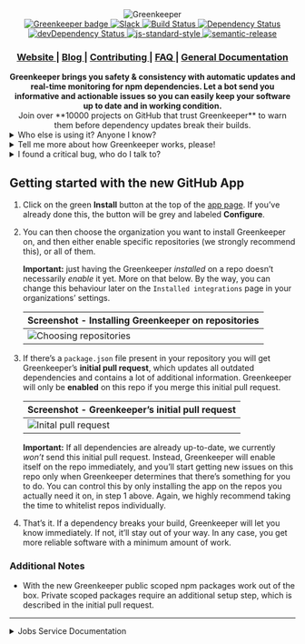 <div align="center">
  <img src="https://cloud.githubusercontent.com/assets/908178/21937778/d502b156-d9b8-11e6-9aa9-763a5a9b28e4.png" alt="Greenkeeper" align="center" />
</div>
<div align="center">
  <a href="https://greenkeeper.io/">
    <img src="https://badges.greenkeeper.io/greenkeeperio/greenkeeper.svg"
      alt="Greenkeeper badge" />
  </a>
  <a href="https://greenkeeper-slack.herokuapp.com/">
    <img src="https://greenkeeper-slack.herokuapp.com/badge.svg"
      alt="Slack" />
  </a>
  <a href="https://travis-ci.org/greenkeeperio/greenkeeper">
    <img src="https://travis-ci.org/greenkeeperio/greenkeeper.svg?branch=master"
      alt="Build Status" />
  </a>
  <a href="https://david-dm.org/greenkeeperio/greenkeeper/master">
    <img src="https://david-dm.org/greenkeeperio/greenkeeper/master.svg"
      alt="Dependency Status" />
  </a>
  <a href="https://david-dm.org/greenkeeperio/greenkeeper/master#info=devDependencies">
    <img src="https://david-dm.org/greenkeeperio/greenkeeper/master/dev-status.svg"
      alt="devDependency Status" />
  </a>
  <a href="https://github.com/feross/standard">
    <img src="https://img.shields.io/badge/code%20style-standard-brightgreen.svg?style=flat"
      alt="js-standard-style" />
  </a>
  <a href="https://github.com/semantic-release/semantic-release">
    <img src="https://img.shields.io/badge/%20%20%F0%9F%93%A6%F0%9F%9A%80-semantic--release-e10079.svg"
      alt="semantic-release" />
  </a>
</div>
<div align="center">
  <h3>
    <a href="https://greenkeeper.io/">
      Website
    </a>
    <span> | </span>
    <a href="https://blog.greenkeeper.io/">
      Blog
    </a>
    <span> | </span>
    <a href="https://github.com/greenkeeperio/greenkeeper/blob/master/CONTRIBUTING.md">
      Contributing
    </a>
    <span> | </span>
    <a href="https://greenkeeper.io/faq.html">
      FAQ
    </a>
    <span> | </span>
    <a href="https://greenkeeper.io/docs.html">
      General Documentation
    </a>
  </h3>
</div>
<div align="center">
  <strong>Greenkeeper brings you safety & consistency with automatic updates and real-time monitoring for npm dependencies. Let a bot send you informative and actionable issues so you can easily keep your software up to date and in working condition.</strong>
</div>
<div align="center">
  Join over **10000 projects on GitHub that trust Greenkeeper** to warn them before dependency updates break their builds.
</div>
<details>
<summary>Who else is using it? Anyone I know?</summary>

Well, we’re helping out these fine folks, for example:

- [lodash](https://lodash.com)
- [PouchDB](https://pouchdb.com/)
- [Karma](https:/github.com/karma-runner/karma)
- [request](https://www.npmjs.com/package/request)
- [Google’s AMP](https://github.com/ampproject/amphtml)
- [Modernizr](https://modernizr.com)
- [standard](https://www.npmjs.com/package/standard)
- [webtorrent](https://www.npmjs.com/package/webtorrent)
- [mustache.js](https://github.com/janl/mustache.js)
- [FreeCodeCamp](https://freecodecamp.com)
- [HTML5 Boilerplate](https://github.com/h5bp/html5-boilerplate)

And many thousands more!

</details>

<details>
<summary>Tell me more about how Greenkeeper works, please!</summary>

No problem! Greenkeeper sits between npm and GitHub, observing all of the modules you depend on. When they get updated, your project gets a new branch with that update. Your CI tests kick in, and we watch them to see whether they pass.

Based on the test results and your current version definitions we will open up clear, actionable issues for you. If there’s nothing for you to do, we won’t nag you, but if a dependency *does* break your software, you’ll know immediately, and can get started on fixing the problem.

And if a you’ve got stuff to do, we understand. Sometimes you simply have to make a pragmatic trade-off between fixing your build for the breaking update or just pinning the working version so you can get back to it later. Our bot can respect that, and will let you pin the last working version of the dependency right there in the issue thread:

| **Screenshot - Pinning dependencies** |
|---|
| ![Choosing repositories](https://cdn-images-1.medium.com/max/1600/0*T11jS2wNKlbQVbgC.) |

</details>

<details>
<summary>I found a critical bug, who do I talk to?</summary>

If you’ve discovered a security-related bug in Greenkeeper or related services, **please disclose it to us confidentially** by emailing us at support@greenkeeper.io

If you find any, **don’t share security vulnerabilities publicly** (in a GitHub issue for example), always keep these conversations with us confidential so we have a chance to get things fixed before anyone exploits the bug.
</details>

## Getting started with the new GitHub App

1. Click on the green **Install** button at the top of the [app page](https://github.com/apps/greenkeeper). If you’ve already done this, the button will be grey and labeled **Configure**.

2. You can then choose the organization you want to install Greenkeeper on, and then either enable specific repositories (we strongly recommend this), or all of them.

    **Important:** just having the Greenkeeper _installed_ on a repo doesn’t necessarily _enable_ it yet. More on that below. By the way, you can change this behaviour later on the `Installed integrations` page in your organizations’ settings.

    | **Screenshot - Installing Greenkeeper on repositories** |
    |---|
    | ![Choosing repositories](https://cloud.githubusercontent.com/assets/908178/21938177/85b0587c-d9ba-11e6-8c62-210a7fc5a53b.png) |

3. If there’s a `package.json` file present in your repository you will get Greenkeeper’s **initial pull request**, which updates all outdated dependencies and contains a lot of additional information. Greenkeeper will only be **enabled** on this repo if you merge this initial pull request.

    | **Screenshot - Greenkeeper’s initial pull request** |
    |---|
    | ![Inital pull request](https://cloud.githubusercontent.com/assets/908178/21938830/4ad9fe76-d9bd-11e6-95da-8b26450e3021.png) |

    **Important:** If all dependencies are already up-to-date, we currently *won’t* send this initial pull request. Instead, Greenkeeper will enable itself on the repo immediately, and you’ll start getting new issues on this repo only when Greenkeeper determines that there’s something for you to do. You can control this by only installing the app on the repos you actually need it on, in step 1 above. Again, we highly recommend taking the time to whitelist repos individually.

4. That’s it. If a dependency breaks your build, Greenkeeper will let you know immediately. If not, it’ll stay out of your way. In any case, you get more reliable software with a minimum amount of work.

### Additional Notes
- With the new Greenkeeper public scoped npm packages work out of the box. Private scoped packages require an additional setup step, which is described in the initial pull request.

---

<details>
<summary>Jobs Service Documentation</summary>

This is the core service of Greenkeeper. It takes care of the dependency update logic and the related pull request/issue creation.

## Job Types
> 🚨🚧 The following documentation might be outdated. We are currently working on improving this section.

### github-event

The `github-event` job gets created by our [hooks](https://github.com/greenkeeperio/hooks) service.
It's answering all incoming webhooks from GitHub and creates this job with the full payload from github as `job.data`.
It only adds one additional `type` property to it with the name of the webhook event.

#### github-event:integration_installation

Depending on `action` a new entry is added/removed to/from the installations database.
All repositories are requested from GitHub to sync them with our database.
All repositories with a package.json receive their initial pull request (`create-initial-branch`).

#### github-event:integration_installation_repositories

Depending on `action` entries are added/removed to/from the repositories database.
Added repositories with a package.json receive their initial pull request (`create-initial-branch`).

#### github-event:push

The package.json contents are retrieved, parsed and synced to our database.

#### github-event:status

If the status affects a Greenkeeper pull_request the results are recorded in our repositories database with all metadata.

If the status of a branch is `failing`, it will create a new branch to pin to the last working version `create-pin-branch`.
When the status for that pin branch is coming, an issue is created with `create-issue`.
If that issue already exists and it's still failing it will comment `comment-issue`, but if it's
succeeding it will close that issue with `close-issue`.

#### github-event:pull_request

When an initial Greenkeeper pull request is merged the repository gets enabled (`enable-repository`).

When a Greenkeeper pull request is merged older/included pull requests for the same dependency are closed (`delete-older-branches`).
Unmergeable Greenkeeper pull requests get "rebased" (`rebase-unmergeable-branches`).

### registry-change

The `registry-change` job gets created by our [changes](https://github.com/greenkeeperio/changes) service.
It's listening for changes from npm and creates this job with the full payload from npm as `job.data`.

It figures out whether the change actually contains a new version, and on which dist-tag. It stores the versions in our npm database.

It figures out who is depending on the dependency that changed and schedules branch creation jobs for enabled ones. (`create-version-branch`)

### create-pin-branch

Creates a branch for a dependency, pinning to the version before.

### create-issue

Creates an issue with the information that a dependency is failing.

### comment-issue

Comments to an issue that a dependency is still failing.

### close-issue

Closes an issue because the dependency is no longer failing.

### create-version-branch

Used to be package-bump with our oAuth App.

If there are no tests detected, or the update is outside of the version range triggers `create-version-pr` right away.

### create-version-pr

Used to be package-send-pr with our oAuth App.

### delete-branches

Deletes all branches related to a dependency which version is less or equal to the specified one.

### create-initial-branch

Used to be package-pin with our oAuth App.

### enable-repository

Used to happen inside webservice with our oAuth App.

### delete-older-branches

Used to happen inside pull-request-close with our oAuth App.

### rebase-unmergeable-branches

Used to happen inside pull-request-close with our oAuth App.

## documents

### installations
```js
{
  _id: '8422',  // github account id
  installation: 10, // installation id,
  plan: 'free', // plan
  login: 'finnp', // github name
  type: 'User' // 'User' or 'Organization'
}
```

###  repositories
#### type: repository
```js
{
    _id: '111', // String(repo.id),
    type: 'repository',
    enabled: false,
    accountId: '8422', // account id (key for installations)
    fullName: 'greenkeeperio/jobs',
    private: true,
    fork: false,
    hasIssues: true,
    packages: {
          'package.json': {}
    }
}
```

#### type:branch
```js
{
  _id: '111:branch:deadbeefdeadbeef', // repositoryId + sha
  type: 'branch',
  purpose: undefined, // can be 'pin', otherwise not defined
  sha: 'deadbeefdeadbeef',
  base: 'master', // base branch
  head: 'greenkeeper-lodash-8.0.0', // branch name
  dependency: 'lodash',
  version: '8.0.0',
  oldVersion: '~7.0.0',
  oldVersionResolved: '7.0.0',
  dependencyType: 'devDependencies',
  repositoryId: '111',
  accountId: '8422',
  processed: true, // the branch was processed
  referenceDeleted: true, // the branch reference was deleted
  state: 'failure', // ci status
  updated_at: '2016-09-28T15:07:03.022Z'
}
```

#### type:pr
```js
{
  _id: '111:pr:6', // repositoryId, PrId
  type: 'pr',
  repositoryId: 11,
  accountId: 42
  initial: true, // is this an initial pull request?
  number: 6,
  head: 'greenkeeper-lodash-8.0.0', // branch name
  state: 'open', // 'closed'
  merged: true,
  updated_at, '2016-09-28T15:07:03.022Z'
}
```

#### type:issue
```js
{
  _id: '111:issue:6',
  type: 'issue',
  repositoryId: '111',
  dependency: 'lodash',
  version: '1.0.0',
  number: 6,
  state: 'open',
  updated_at
}
```

</details>
